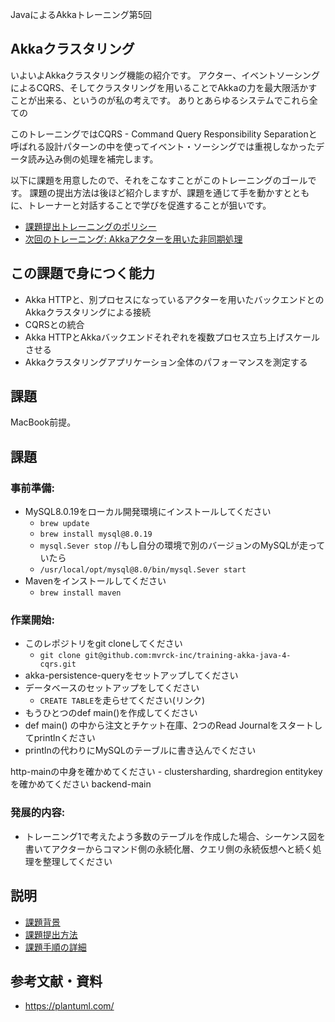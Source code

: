 JavaによるAkkaトレーニング第5回 

## Akkaクラスタリング

いよいよAkkaクラスタリング機能の紹介です。
アクター、イベントソーシングによるCQRS、そしてクラスタリングを用いることでAkkaの力を最大限活かすことが出来る、というのが私の考えです。
ありとあらゆるシステムでこれら全ての

このトレーニングではCQRS - Command Query Responsibility Separationと呼ばれる設計パターンの中を使ってイベント・ソーシングでは重視しなかったデータ読み込み側の処理を補完します。

以下に課題を用意したので、それをこなすことがこのトレーニングのゴールです。
課題の提出方法は後ほど紹介しますが、課題を通じて手を動かすとともに、トレーナーと対話することで学びを促進することが狙いです。

- [課題提出トレーニングのポリシー](./POLICIES.md)
- [次回のトレーニング: Akkaアクターを用いた非同期処理](https://github.com/mvrck-inc/training-akka-java-3-event-sourcing)

## この課題で身につく能力

- Akka HTTPと、別プロセスになっているアクターを用いたバックエンドとのAkkaクラスタリングによる接続
- CQRSとの統合
- Akka HTTPとAkkaバックエンドそれぞれを複数プロセス立ち上げスケールさせる
- Akkaクラスタリングアプリケーション全体のパフォーマンスを測定する

## 課題

MacBook前提。

## 課題

### 事前準備:

- MySQL8.0.19をローカル開発環境にインストールしてください
  - `brew update`
  - `brew install mysql@8.0.19`
  - `mysql.Sever stop` //もし自分の環境で別のバージョンのMySQLが走っていたら
  - `/usr/local/opt/mysql@8.0/bin/mysql.Sever start`
- Mavenをインストールしてください
  - `brew install maven`

### 作業開始:

- このレポジトリをgit cloneしてください
  - `git clone git@github.com:mvrck-inc/training-akka-java-4-cqrs.git`
- akka-persistence-queryをセットアップしてください
- データベースのセットアップをしてください
  - `CREATE TABLE`を走らせてください(リンク)
- もうひとつのdef main()を作成してください
- def main() の中から注文とチケット在庫、2つのRead Journalをスタートしてprintlnください
- printlnの代わりにMySQLのテーブルに書き込んでください


http-mainの中身を確かめてください - clustersharding, shardregion
entitykeyを確かめてください
backend-main

### 発展的内容:

- トレーニング1で考えたよう多数のテーブルを作成した場合、シーケンス図を書いてアクターからコマンド側の永続化層、クエリ側の永続仮想へと続く処理を整理してください

## 説明

- [課題背景](./BACKGROUND.md)
- [課題提出方法](./SUBMIT.md)
- [課題手順の詳細](./DETAILES.md)

## 参考文献・資料

- https://plantuml.com/